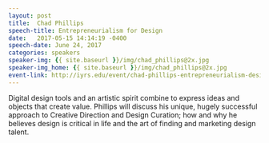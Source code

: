 ```yaml
---
layout: post
title:  Chad Phillips
speech-title: Entrepreneurialism for Design
date:   2017-05-15 14:14:19 -0400
speech-date: June 24, 2017
categories: speakers
speaker-img: {{ site.baseurl }}/img/chad_phillips@2x.jpg
speaker-img_home: {{ site.baseurl }}/img/chad_phillips@2x.jpg
event-link: http://iyrs.edu/event/chad-phillips-entrepreneurialism-design/
---
```

Digital design tools and an artistic spirit combine to express ideas and objects that create value. Phillips will discuss his unique, hugely successful approach to Creative Direction and Design Curation; how and why he believes design is critical in life and the art of finding and marketing design talent.
